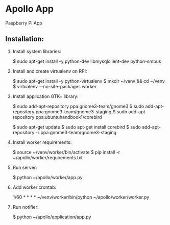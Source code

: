 Apollo App
==========================================================

Paspberry Pi App


Installation:
----------------------------------------------------------

1. Install system libraries:

    $ sudo apt-get install -y python-dev libmysqlclient-dev python-smbus

2. Install and create virtualenv on RPI:

    $ sudo apt-get install -y python-virtualenv
    $ mkdir ~/venv && cd ~/venv
    $ virtualenv --no-site-packages worker 

3. Install application GTK+ library:

    $ sudo add-apt-repository ppa:gnome3-team/gnome3
    $ sudo add-apt-repository ppa:gnome3-team/gnome3-staging
    $ sudo add-apt-repository ppa:ubuntuhandbook1/corebird

    $ sudo apt-get update
    $ sudo apt-get install corebird
    $ sudo add-apt-repository -r ppa:gnome3-team/gnome3-staging

4. Install worker requirements:

    $ source ~/venv/worker/bin/activate
    $ pip install -r ~/apollo/worker/requirements.txt

5. Run server:

    $ python ~/apollo/worker/app.py

6. Add worker crontab:

    1/60 * * * *    ~/venv/worker/bin/python ~/apollo/worker/worker.py
    
7. Run notifier:

    $ python ~/apollo/application/app.py